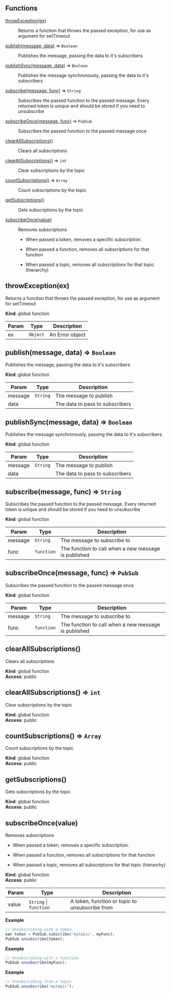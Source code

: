## Functions

<dl>
<dt><a href="#throwException">throwException(ex)</a></dt>
<dd><p>Returns a function that throws the passed exception, for use as argument for setTimeout</p>
</dd>
<dt><a href="#publish">publish(message, data)</a> ⇒ <code>Boolean</code></dt>
<dd><p>Publishes the message, passing the data to it&#39;s subscribers</p>
</dd>
<dt><a href="#publishSync">publishSync(message, data)</a> ⇒ <code>Boolean</code></dt>
<dd><p>Publishes the message synchronously, passing the data to it&#39;s subscribers</p>
</dd>
<dt><a href="#subscribe">subscribe(message, func)</a> ⇒ <code>String</code></dt>
<dd><p>Subscribes the passed function to the passed message. Every returned token is unique and should be stored if you need to unsubscribe</p>
</dd>
<dt><a href="#subscribeOnce">subscribeOnce(message, func)</a> ⇒ <code>PubSub</code></dt>
<dd><p>Subscribes the passed function to the passed message once</p>
</dd>
<dt><a href="#clearAllSubscriptions">clearAllSubscriptions()</a></dt>
<dd><p>Clears all subscriptions</p>
</dd>
<dt><a href="#clearAllSubscriptions">clearAllSubscriptions()</a> ⇒ <code>int</code></dt>
<dd><p>Clear subscriptions by the topic</p>
</dd>
<dt><a href="#countSubscriptions">countSubscriptions()</a> ⇒ <code>Array</code></dt>
<dd><p>Count subscriptions by the topic</p>
</dd>
<dt><a href="#getSubscriptions">getSubscriptions()</a></dt>
<dd><p>Gets subscriptions by the topic</p>
</dd>
<dt><a href="#subscribeOnce">subscribeOnce(value)</a></dt>
<dd><p>Removes subscriptions</p>
<ul>
<li><p>When passed a token, removes a specific subscription.</p>
</li>
<li><p>When passed a function, removes all subscriptions for that function</p>
</li>
<li><p>When passed a topic, removes all subscriptions for that topic (hierarchy)</p>
</li>
</ul>
</dd>
</dl>

<a name="throwException"></a>

## throwException(ex)
Returns a function that throws the passed exception, for use as argument for setTimeout

**Kind**: global function  

| Param | Type | Description |
| --- | --- | --- |
| ex | <code>Object</code> | An Error object |

<a name="publish"></a>

## publish(message, data) ⇒ <code>Boolean</code>
Publishes the message, passing the data to it's subscribers

**Kind**: global function  

| Param | Type | Description |
| --- | --- | --- |
| message | <code>String</code> | The message to publish |
| data |  | The data to pass to subscribers |

<a name="publishSync"></a>

## publishSync(message, data) ⇒ <code>Boolean</code>
Publishes the message synchronously, passing the data to it's subscribers

**Kind**: global function  

| Param | Type | Description |
| --- | --- | --- |
| message | <code>String</code> | The message to publish |
| data |  | The data to pass to subscribers |

<a name="subscribe"></a>

## subscribe(message, func) ⇒ <code>String</code>
Subscribes the passed function to the passed message. Every returned token is unique and should be stored if you need to unsubscribe

**Kind**: global function  

| Param | Type | Description |
| --- | --- | --- |
| message | <code>String</code> | The message to subscribe to |
| func | <code>function</code> | The function to call when a new message is published |

<a name="subscribeOnce"></a>

## subscribeOnce(message, func) ⇒ <code>PubSub</code>
Subscribes the passed function to the passed message once

**Kind**: global function  

| Param | Type | Description |
| --- | --- | --- |
| message | <code>String</code> | The message to subscribe to |
| func | <code>function</code> | The function to call when a new message is published |

<a name="clearAllSubscriptions"></a>

## clearAllSubscriptions()
Clears all subscriptions

**Kind**: global function  
**Access**: public  
<a name="clearAllSubscriptions"></a>

## clearAllSubscriptions() ⇒ <code>int</code>
Clear subscriptions by the topic

**Kind**: global function  
**Access**: public  
<a name="countSubscriptions"></a>

## countSubscriptions() ⇒ <code>Array</code>
Count subscriptions by the topic

**Kind**: global function  
**Access**: public  
<a name="getSubscriptions"></a>

## getSubscriptions()
Gets subscriptions by the topic

**Kind**: global function  
**Access**: public  
<a name="subscribeOnce"></a>

## subscribeOnce(value)
Removes subscriptions

- When passed a token, removes a specific subscription.

- When passed a function, removes all subscriptions for that function

- When passed a topic, removes all subscriptions for that topic (hierarchy)

**Kind**: global function  
**Access**: public  

| Param | Type | Description |
| --- | --- | --- |
| value | <code>String</code> \| <code>function</code> | A token, function or topic to unsubscribe from |

**Example**  
```js
// Unsubscribing with a token
var token = PubSub.subscribe('mytopic', myFunc);
PubSub.unsubscribe(token);
```
**Example**  
```js
// Unsubscribing with a function
PubSub.unsubscribe(myFunc);
```
**Example**  
```js
// Unsubscribing from a topic
PubSub.unsubscribe('mytopic');
```
